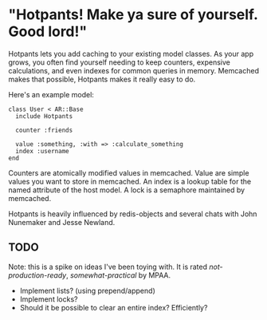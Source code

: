 # "Hotpants! Make ya sure of yourself. Good lord!"

Hotpants lets you add caching to your existing model classes. As your app grows, you often find yourself needing to keep counters, expensive calculations, and even indexes for common queries in memory. Memcached makes that possible, Hotpants makes it really easy to do. 

Here's an example model:

    class User < AR::Base
      include Hotpants
      
      counter :friends

      value :something, :with => :calculate_something
      index :username
    end

Counters are atomically modified values in memcached. Value are simple values you want to store in memcached. An index is a lookup table for the named attribute of the host model. A lock is a semaphore maintained by memcached. 

Hotpants is heavily influenced by redis-objects and several chats with John Nunemaker and Jesse Newland. 

## TODO

Note: this is a spike on ideas I've been toying with. It is rated _not-production-ready_, _somewhat-practical_ by MPAA.

- Implement lists? (using prepend/append)
- Implement locks?
- Should it be possible to clear an entire index? Efficiently?
